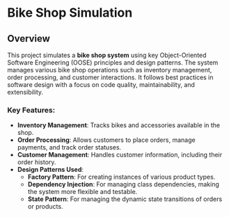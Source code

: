 # Bike Shop Simulation 

## Overview

This project simulates a **bike shop system** using key Object-Oriented Software Engineering (OOSE) principles and design patterns. The system manages various bike shop operations such as inventory management, order processing, and customer interactions. It follows best practices in software design with a focus on code quality, maintainability, and extensibility.

### Key Features:
- **Inventory Management**: Tracks bikes and accessories available in the shop.
- **Order Processing**: Allows customers to place orders, manage payments, and track order statuses.
- **Customer Management**: Handles customer information, including their order history.
- **Design Patterns Used**:
  - **Factory Pattern**: For creating instances of various product types.
  - **Dependency Injection**: For managing class dependencies, making the system more flexible and testable.
  - **State Pattern**: For managing the dynamic state transitions of orders or products.
  
